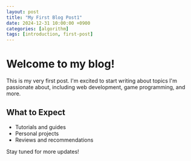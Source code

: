 ```yaml
---
layout: post
title: "My First Blog Post1"
date: 2024-12-31 10:00:00 +0900
categories: [algorithm]
tags: [introduction, first-post]
---
```


# Welcome to my blog!

This is my very first post. I'm excited to start writing about topics I'm passionate about, including web development, game programming, and more.

## What to Expect

- Tutorials and guides
- Personal projects
- Reviews and recommendations

Stay tuned for more updates!